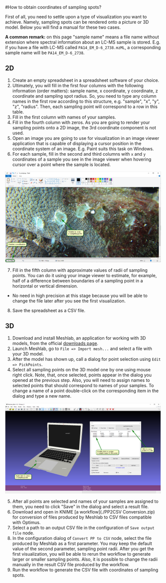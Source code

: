 #How to obtain coordinates of sampling spots?

First of all, you need to settle upon a type of visualization you want to achieve. Namely, sampling spots can be rendered onto a picture or 3D model. Below you will find a manual for these two cases.

**A common remark:** on this page "sample name" means a file name without extension where spectral information about an LC-MS sample is stored. E.g. if you have a file with LC-MS called `PA14_EM_D-6_2738.mzML`, a corresponding sample name will be `PA14_EM_D-6_2738`.

## 2D

1. Create an empty spreadsheet in a spreadsheet software of your choice.
2. Ultimately, you will fill in the first four columns with the following information (order matters): sample name, x coordinate, y coordinate, z coordinate and sampling spot radius. So, you need to type any column names in the first row according to this structure, e.g. "sample", "x", "y", "z", "radius". Then, each sampling point will correspond to a row in this table.
3. Fill in the first column with names of your samples.
4. Fill in the fourth column with zeros. As you are going to render your sampling points onto a 2D image, the 3rd coordinate component is not used.
5. Open an image you are going to use for visualization in an image viewer application that is capable of displaying a cursor position in the coordinate system of an image. E.g. Paint suits this task on Windows.
6. For each sample, fill in the second and third columns with `x` and `y` coordinates of a sample you see in the image viewer when hovering cursor over a point where the sample is located.

<img src="img/obtaining_coordinates_paint.png"/>

7. Fill in the fifth column with approximate values of radii of sampling points. You can do it using your image viewer to estimate, for example, half of a difference between boundaries of a sampling point in a horizontal or vertical dimension.
  * No need in high precision at this stage because you will be able to change the file later after you see the first visualization.
8. Save the spreadsheet as a CSV file.

## 3D

1. Download and install Meshlab, an application for working with 3D models, from the official [downloads page](https://sourceforge.net/projects/meshlab/files/meshlab/MeshLab%20v1.3.3/).
2. Launch Meshlab, go to `File => Import mesh...` and select a file with your 3D model. 
3. After the model has shown up, call a dialog for point selection using `Edit => PickPoints`.
4. Select all sampling points on the 3D model one by one using mouse right click. Note, that, once selected, points appear in the dialog you opened at the previous step. Also, you will need to assign names to selected points that should correspond to names of your samples. To change a name of a point double-click on the corresponding item in the dialog and type a new name.

<img src="img/obtaining_coordinates_meshlab.png"/>

5. After all points are selected and names of your samples are assigned to them, you need to click "Save" in the dialog and select a result file.
6. Download and open in KNIME [a workflow](./PP2CSV Conversion.zip) for conversion of files produced by Meshlab to CSV files compatible with Optimus.
7. Select a path to an output CSV file in the configuration of `Save output file` node.
8. In the configuration dialog of `Convert PP to CSV` node, select the file produced by Meshlab as a first parameter. You may keep the default value of the second parameter, sampling point radii. After you get the first visualization, you will be able to rerun the workflow to generate larger or smaller sampling points. Also, it is possible to change the radii manually in the result CSV file produced by the workflow.
9. Run the workflow to generate the CSV file with coordinates of sampling spots.

